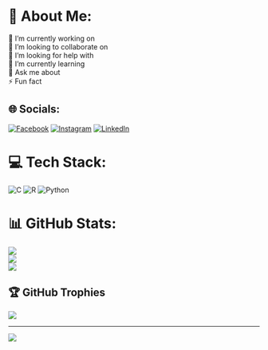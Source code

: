 # 💫 About Me:
🔭 I’m currently working on<br>👯 I’m looking to collaborate on<br>🤝 I’m looking for help with<br>🌱 I’m currently learning<br>💬 Ask me about<br>⚡ Fun fact


## 🌐 Socials:
[![Facebook](https://img.shields.io/badge/Facebook-%231877F2.svg?logo=Facebook&logoColor=white)](https://www.facebook.com/share/18k9uUET1f/) [![Instagram](https://img.shields.io/badge/Instagram-%23E4405F.svg?logo=Instagram&logoColor=white)](https://instagram.com/koushik_das05) [![LinkedIn](https://img.shields.io/badge/LinkedIn-%230077B5.svg?logo=linkedin&logoColor=white)](https://linkedin.com/in/koushikkd07) 

# 💻 Tech Stack:
![C](https://img.shields.io/badge/c-%2300599C.svg?style=for-the-badge&logo=c&logoColor=white) ![R](https://img.shields.io/badge/r-%23276DC3.svg?style=for-the-badge&logo=r&logoColor=white) ![Python](https://img.shields.io/badge/python-3670A0?style=for-the-badge&logo=python&logoColor=ffdd54)
# 📊 GitHub Stats:
![](https://github-readme-stats.vercel.app/api?username=Koushikkd07&theme=dark&hide_border=false&include_all_commits=false&count_private=false)<br/>
![](https://github-readme-streak-stats.herokuapp.com/?user=Koushikkd07&theme=dark&hide_border=false)<br/>
![](https://github-readme-stats.vercel.app/api/top-langs/?username=Koushikkd07&theme=dark&hide_border=false&include_all_commits=false&count_private=false&layout=compact)

## 🏆 GitHub Trophies
![](https://github-profile-trophy.vercel.app/?username=Koushikkd07&theme=radical&no-frame=false&no-bg=false&margin-w=4)

---
[![](https://visitcount.itsvg.in/api?id=Koushikkd07&icon=0&color=0)](https://visitcount.itsvg.in)

<!-- Proudly created with GPRM ( https://gprm.itsvg.in ) -->
